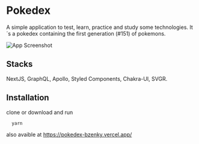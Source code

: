 
# Pokedex

A simple application to test, learn, practice and study some technologies. It´s a pokedex containing the first generation (#151) of pokemons.

![App Screenshot](https://i.imgur.com/6abk1uH.png)

## Stacks

NextJS, GraphQL, Apollo, Styled Components, Chakra-UI, SVGR.

## Installation

clone or download and run

```bash
  yarn
```

also avaible at https://pokedex-bzenky.vercel.app/
